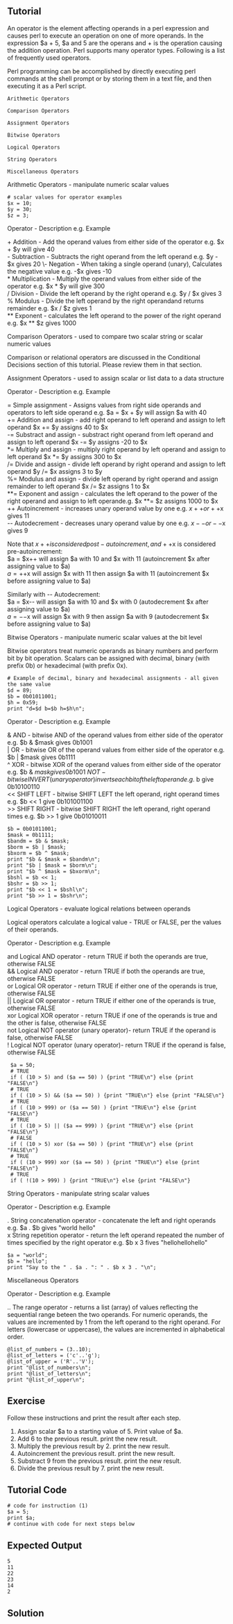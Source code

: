 Tutorial
--------
An operator is the element affecting operands in a perl expression and causes perl to execute an operation on one of more operands. In the expression $a + 5, $a and 5 are the operans and + is the operation causing the addition operation. Perl supports many operator types. Following is a list of frequently used operators.

Perl programming can be accomplished by directly executing perl commands at the shell prompt or by storing them in a text file, and then executing it as a Perl script.

    Arithmetic Operators

    Comparison Operators

    Assignment Operators

    Bitwise Operators

    Logical Operators

    String Operators

    Miscellaneous Operators

Arithmetic Operators - manipulate numeric scalar values

	# scalar values for operator examples
	$x = 10;
	$y = 30;
	$z = 3;

Operator - Description e.g. Example

\+ 	Addition - Add the operand values from either side of the operator e.g. $x + $y will give 40  
\-	Subtraction - Subtracts the right operand from the left operand e.g. $y - $x gives 20  
\-	Negation - When taking a single operand (unary), Calculates the negative value e.g. -$x gives -10  
\*	Multiplication - Multiply the operand values from either side of the operator e.g. $x * $y will give 300  
/   	Division - Divide the left operand by the right operand e.g. $y / $x gives 3  
%   	Modulus - Divide the left operand by the right operandand returns remainder e.g. $x / $z gives 1  
**  	Exponent - calculates the left operand to the power of the right operand e.g. $x ** $z gives 1000  

Comparison Operators - used to compare two scalar string or scalar numeric values

Comparison or relational operators are discussed in the Conditional Decisions section of this tutorial. Please review them in that section.

Assignment Operators - used to assign scalar or list data to a data structure

Operator - Description e.g. Example

\=   Simple assignment - Assigns values from right side operands and operators to left side operand e.g. $a = $x + $y will assign $a with 40  
\+=  Addition and assign - add right operand to left operand and assign to left operand $x += $y assigns 40 to $x  
-=  Substract and assign - substract right operand from left operand and assign to left operand $x -= $y assigns -20 to $x  
*=  Multiply and assign - multiply right operand by left operand and assign to left operand $x *= $y assigns 300 to $x  
/=  Divide and assign - divide left operand by right operand and assign to left operand $y /= $x assigns 3 to $y  
%=  Modulus and assign - divide left operand by right operand and assign remainder to left operand $x /= $z assigns 1 to $x  
**= Exponent and assign - calculates the left operand to the power of the right operand and assign to left operande.g. $x **= $z assigns 1000 to $x  
++  Autoincrement - increases unary operand value by one e.g. $x++ or ++$x gives 11  
--  Autodecrement - decreases unary operand value by one e.g. $x-- or --$x gives 9  

Note that $x++ is considered post-autoincrement, and ++$x is considered pre-autoincrement:  
$a = $x++ will assign $a with 10 and $x with 11 (autoincrement $x after assigning value to $a)  
$a = ++$x will assign $x with 11 then assign $a with 11 (autoincrement $x before assigning value to $a)  

Similarly with -- Autodecrement:  
$a = $x-- will assign $a with 10 and $x with 0 (autodecrement $x after assigning value to $a)  
$a = --$x will assign $x with 9 then assign $a with 9 (autodecrement $x before assigning value to $a)  

Bitwise Operators - manipulate numeric scalar values at the bit level

Bitwise operators treat numeric operands as binary numbers and perform bit by bit operation. Scalars can be assigned with decimal, binary (with prefix 0b) or hexadecimal (with prefix 0x).

	# Example of decimal, binary and hexadecimal assignments - all given the same value
	$d = 89;
	$b = 0b01011001;
	$h = 0x59;
	print "d=$d b=$b h=$h\n";

Operator - Description e.g. Example

&   AND - bitwise AND of the operand values from either side of the operator e.g. $b & $mask gives 0b1001  
|   OR - bitwise OR of the operand values from either side of the operator e.g. $b | $mask gives 0b1111  
^   XOR - bitwise XOR of the operand values from either side of the operator e.g. $b & $mask gives 0b1001  
~   NOT - bitwise INVERT (unary operator) inverts each bit of the left operand e.g. ~$b give 0b10100110  
<<  SHIFT LEFT - bitwise SHIFT LEFT the left operand, right operand times e.g. $b << 1 give 0b101001100  
\>>  SHIFT RIGHT - bitwise SHIFT RIGHT the left operand, right operand times e.g. $b >> 1 give 0b01010011  

	$b = 0b01011001;
	$mask = 0b1111;
	$bandm = $b & $mask;
 	$borm = $b | $mask;
	$bxorm = $b ^ $mask;
 	print "$b & $mask = $bandm\n";
	print "$b | $mask = $borm\n";
	print "$b ^ $mask = $bxorm\n";
	$bshl = $b << 1;
 	$bshr = $b >> 1;
 	print "$b << 1 = $bshl\n";
 	print "$b >> 1 = $bshr\n";

Logical Operators - evaluate logical relations between operands

Logical operators calculate a logical value - TRUE or FALSE, per the values of their operands.

Operator - Description e.g. Example

and  Logical AND operator - return TRUE if both the operands are true, otherwise FALSE  
&&   Logical AND operator - return TRUE if both the operands are true, otherwise FALSE  
or   Logical OR operator - return TRUE if either one of the operands is true, otherwise FALSE  
||   Logical OR operator - return TRUE if either one of the operands is true, otherwise FALSE  
xor  Logical XOR operator - return TRUE if one of the operands is true and the other is false, otherwise FALSE  
not  Logical NOT operator (unary operator)- return TRUE if the operand is false, otherwise FALSE  
!    Logical NOT operator (unary operator)- return TRUE if the operand is false, otherwise FALSE  

     $a = 50;
     # TRUE
     if ( (10 > 5) and ($a == 50) ) {print "TRUE\n"} else {print "FALSE\n"}
     # TRUE
     if ( (10 > 5) && ($a == 50) ) {print "TRUE\n"} else {print "FALSE\n"}
     # TRUE
     if ( (10 > 999) or ($a == 50) ) {print "TRUE\n"} else {print "FALSE\n"}
     # TRUE
     if ( (10 > 5) || ($a == 999) ) {print "TRUE\n"} else {print "FALSE\n"}
     # FALSE
     if ( (10 > 5) xor ($a == 50) ) {print "TRUE\n"} else {print "FALSE\n"}
     # TRUE
     if ( (10 > 999) xor ($a == 50) ) {print "TRUE\n"} else {print "FALSE\n"}
     # TRUE
     if ( !(10 > 999) ) {print "TRUE\n"} else {print "FALSE\n"}

String Operators - manipulate string scalar values

Operator - Description e.g. Example

.  String concatenation operator - concatenate the left and right operands e.g. $a . $b gives "world hello"  
x  String repetition operator - return the left operand repeated the number of times specified by the right operator e.g. $b x 3 fives "hellohellohello"

	$a = "world";
	$b = "hello";
	print "Say to the " . $a . ": " . $b x 3 . "\n";

Miscellaneous Operators

Operator - Description e.g. Example

..  The range operator - returns a list (array) of values reflecting the sequential range beteen the two operands. For numeric operands, the values are incremented by 1 from the left operand to the right operand. For letters (lowercase or uppercase), the values are incremented in alphabetical order.

    @list_of_numbers = (3..10);
    @list_of_letters = ('c'..'g');
    @list_of_upper = ('R'..'V');
    print "@list_of_numbers\n";
    print "@list_of_letters\n";
    print "@list_of_upper\n";

Exercise
-------------
Follow these instructions and print the result after each step.   
1) Assign scalar $a to a starting value of 5. Print value of $a.  
2) Add 6 to the previous result. print the new result.  
3) Multiply the previous result by 2. print the new result.  
4) Autoincrement the previous result. print the new result.  
5) Substract 9 from the previous result. print the new result.  
6) Divide the previous result by 7. print the new result.  

Tutorial Code
-------------
	# code for instruction (1)
	$a = 5;
	print $a;
	# continue with code for next steps below

Expected Output
---------------
	5
	11
	22
	23
	14
	2

Solution
--------
